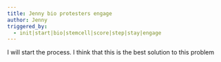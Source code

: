 ```yaml
---
title: Jenny bio protesters engage
author: Jenny
triggered_by:
  - init|start|bio|stemcell|score|step|stay|engage
---
```

I will start the process. I think that this is the best solution to this problem
